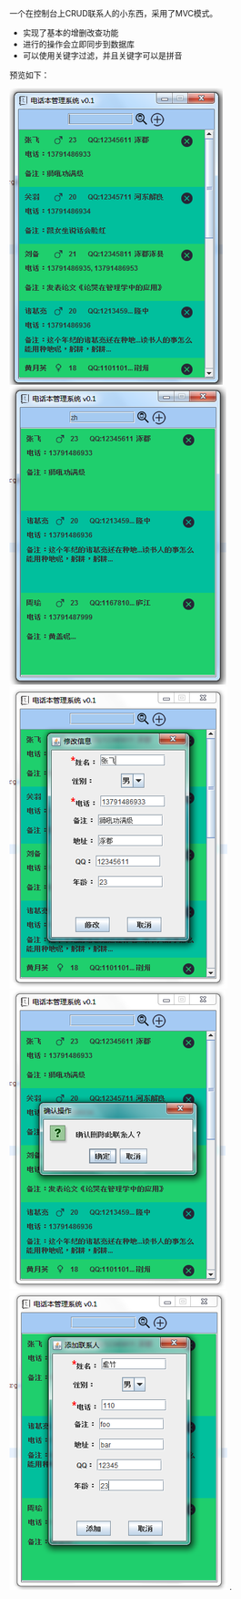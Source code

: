 


一个在控制台上CRUD联系人的小东西，采用了MVC模式。

- 实现了基本的增删改查功能
- 进行的操作会立即同步到数据库
- 可以使用关键字过滤，并且关键字可以是拼音


预览如下：


![](https://github.com/BenDanChen/phoneBookDemo/blob/HEAD/%E7%9B%B8%E5%85%B3%E8%B5%84%E6%BA%90/%E9%A2%84%E8%A7%88_%E4%B8%BB%E7%95%8C%E9%9D%A2.png?raw=true)
![](https://github.com/BenDanChen/phoneBookDemo/blob/HEAD/%E7%9B%B8%E5%85%B3%E8%B5%84%E6%BA%90/%E9%A2%84%E8%A7%88_%E6%8B%BC%E9%9F%B3%E6%90%9C%E7%B4%A2.png?raw=true)
![](https://github.com/BenDanChen/phoneBookDemo/blob/HEAD/%E7%9B%B8%E5%85%B3%E8%B5%84%E6%BA%90/%E9%A2%84%E8%A7%88_%E4%BF%AE%E6%94%B9.png?raw=true)
![](https://github.com/BenDanChen/phoneBookDemo/blob/HEAD/%E7%9B%B8%E5%85%B3%E8%B5%84%E6%BA%90/%E9%A2%84%E8%A7%88_%E5%88%A0%E9%99%A4.png?raw=true)
![](https://github.com/BenDanChen/phoneBookDemo/blob/HEAD/%E7%9B%B8%E5%85%B3%E8%B5%84%E6%BA%90/%E9%A2%84%E8%A7%88_%E6%B7%BB%E5%8A%A0.png?raw=true)
 .